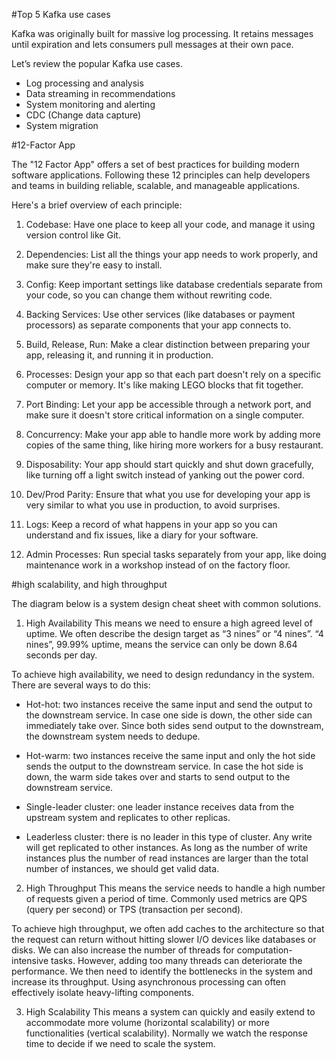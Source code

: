 ﻿#Top 5 Kafka use cases

Kafka was originally built for massive log processing. It retains messages until expiration and lets consumers pull messages at their own pace.

Let’s review the popular Kafka use cases.

- Log processing and analysis
- Data streaming in recommendations
- System monitoring and alerting
- CDC (Change data capture)
- System migration

#12-Factor App
 
The "12 Factor App" offers a set of best practices for building modern software applications. Following these 12 principles can help developers and teams in building reliable, scalable, and manageable applications. 
 
Here's a brief overview of each principle: 
 
1. Codebase: 
Have one place to keep all your code, and manage it using version control like Git. 
 
2. Dependencies: 
List all the things your app needs to work properly, and make sure they're easy to install. 
 
3. Config: 
Keep important settings like database credentials separate from your code, so you can change them without rewriting code. 
 
4. Backing Services: 
Use other services (like databases or payment processors) as separate components that your app connects to. 
 
5. Build, Release, Run: 
Make a clear distinction between preparing your app, releasing it, and running it in production. 
 
6. Processes: 
Design your app so that each part doesn't rely on a specific computer or memory. It's like making LEGO blocks that fit together. 
 
7. Port Binding: 
Let your app be accessible through a network port, and make sure it doesn't store critical information on a single computer. 
 
8. Concurrency: 
Make your app able to handle more work by adding more copies of the same thing, like hiring more workers for a busy restaurant. 
 
9. Disposability: 
Your app should start quickly and shut down gracefully, like turning off a light switch instead of yanking out the power cord. 
 
10. Dev/Prod Parity: 
Ensure that what you use for developing your app is very similar to what you use in production, to avoid surprises. 
 
11. Logs: 
Keep a record of what happens in your app so you can understand and fix issues, like a diary for your software. 
 
12. Admin Processes: 
Run special tasks separately from your app, like doing maintenance work in a workshop instead of on the factory floor. 
 
#high scalability, and high throughput
 
The diagram below is a system design cheat sheet with common solutions. 
 
1. High Availability 
This means we need to ensure a high agreed level of uptime. We often describe the design target as “3 nines” or “4 nines”. “4 nines”, 99.99% uptime, means the service can only be down 8.64 seconds per day. 
 
To achieve high availability, we need to design redundancy in the system. There are several ways to do this: 
 
- Hot-hot: two instances receive the same input and send the output to the downstream service. In case one side is down, the other side can immediately take over. Since both sides send output to the downstream, the downstream system needs to dedupe. 
 
- Hot-warm: two instances receive the same input and only the hot side sends the output to the downstream service. In case the hot side is down, the warm side takes over and starts to send output to the downstream service. 
 
- Single-leader cluster: one leader instance receives data from the upstream system and replicates to other replicas. 
 
- Leaderless cluster: there is no leader in this type of cluster. Any write will get replicated to other instances. As long as the number of write instances plus the number of read instances are larger than the total number of instances, we should get valid data. 
 
2. High Throughput 
This means the service needs to handle a high number of requests given a period of time. Commonly used metrics are QPS (query per second) or TPS (transaction per second). 
 
To achieve high throughput, we often add caches to the architecture so that the request can return without hitting slower I/O devices like databases or disks. We can also increase the number of threads for computation-intensive tasks. However, adding too many threads can deteriorate the performance. We then need to identify the bottlenecks in the system and increase its throughput. Using asynchronous processing can often effectively isolate heavy-lifting components. 
 
3. High Scalability 
This means a system can quickly and easily extend to accommodate more volume (horizontal scalability) or more functionalities (vertical scalability). Normally we watch the response time to decide if we need to scale the system. 